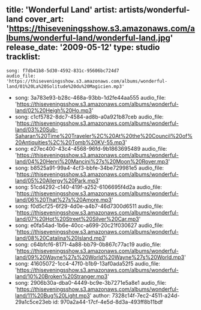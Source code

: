 title: 'Wonderful Land'
artist: artists/wonderful-land
cover_art: 'https://thiseveningsshow.s3.amazonaws.com/albums/wonderful-land/wonderful-land.jpg'
release_date: '2009-05-12'
type: studio
tracklist:
  -
    song: f7db41b8-5d30-4592-831c-95606bc724d7
    audio_file: 'https://thiseveningsshow.s3.amazonaws.com/albums/wonderful-land/01%20La%20Solitude%20du%20Magicien.mp3'
  -
    song: 3a783e93-b28c-468a-93bb-1d2fe44aa555
    audio_file: 'https://thiseveningsshow.s3.amazonaws.com/albums/wonderful-land/02%20Heigh%20Ho.mp3'
  -
    song: c1cf5782-8dc7-4584-ad8b-a0a921b87ceb
    audio_file: 'https://thiseveningsshow.s3.amazonaws.com/albums/wonderful-land/03%20Sub-Saharan%20Time%20Traveler%2C%20At%20the%20Council%20of%20Antiquities%2C%20Tomb%20KV-55.mp3'
  -
    song: e27ec400-43c4-4568-96fd-9b1863695489
    audio_file: 'https://thiseveningsshow.s3.amazonaws.com/albums/wonderful-land/04%20Henri%20Mancini%27s%20Moon%20Rover.mp3'
  -
    song: b8525a91-99a4-4cf3-bbfe-34be729981e5
    audio_file: 'https://thiseveningsshow.s3.amazonaws.com/albums/wonderful-land/05%20Allergy%20Park.mp3'
  -
    song: 51cd4292-c140-419f-a252-6106695f4d2a
    audio_file: 'https://thiseveningsshow.s3.amazonaws.com/albums/wonderful-land/06%20That%27s%20Amore.mp3'
  -
    song: f0d5cf25-6f29-4d0e-a4b7-46d7300d6511
    audio_file: 'https://thiseveningsshow.s3.amazonaws.com/albums/wonderful-land/07%20Hot%20Street%20Silver%20Car.mp3'
  -
    song: e0fa54ad-1b6e-40cc-a699-20c21f030627
    audio_file: 'https://thiseveningsshow.s3.amazonaws.com/albums/wonderful-land/08%20Catalina%20Island.mp3'
  -
    song: c64bfcf6-8171-4a88-bb79-0b867c77ac19
    audio_file: 'https://thiseveningsshow.s3.amazonaws.com/albums/wonderful-land/09%20Wayne%27s%20World%20Wayne%27s%20World.mp3'
  -
    song: 41605072-1cc4-47f0-b1b9-13af0ada52f5
    audio_file: 'https://thiseveningsshow.s3.amazonaws.com/albums/wonderful-land/10%20Broken%20Stranger.mp3'
  -
    song: 2906b30a-dba0-4449-bc9e-3b7271e5a8e1
    audio_file: 'https://thiseveningsshow.s3.amazonaws.com/albums/wonderful-land/11%20Bug%20Light.mp3'
author: 7328c14f-7ec2-4511-a24d-29a1c5ce23eb
id: 970a2a44-17cf-4e5d-8d3a-493ff8b11bdf
